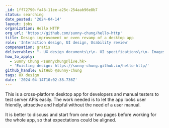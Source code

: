 ```yaml
---
_id: 1ff72790-fa46-11ee-a25c-254aab96e8b7
status: searching
date_posted: '2024-04-14'
layout: jobs
organization: Hello HTTP
org_url: 'https://github.com/sunny-chung/hello-http'
title: Design improvement or even revamp of a desktop app
role: 'Interaction design, UI design, Usability review'
compensation: gratis
deliverables: "- UX design documents\r\n- UI specifications\r\n- Images and icons (if applicable)\r\n- App logo (optional)"
how_to_apply:
  - Sunny Chung <sunnychung@live.hk>
  - 'Existing design: https://sunny-chung.github.io/hello-http/'
github_handle: GitHub @sunny-chung
tags: UX design
date: '2024-04-14T10:02:38.736Z'
---
```

This is a cross-platform desktop app for developers and manual testers to test server APIs easily. The work needed is to let the app looks user friendly, attractive and helpful without the need of a user manual.

It is better to discuss and start from one or two pages before working for the whole app, so that expectations could be aligned.
